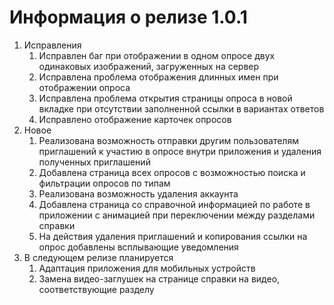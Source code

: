 # Информация о релизе 1.0.1

1. Исправления
    1. Исправлен баг при отображении в одном опросе двух одинаковых изображений, загруженных на сервер
    2. Исправлена проблема отображения длинных имен при отображении опроса
    3. Исправлена проблема открытия страницы опроса в новой вкладке при отсутствии заполненной ссылки в вариантах ответов
    4. Исправлено отображение карточек опросов
2. Новое
    1. Реализована возможность отправки другим пользователям приглашений к участию в опросе внутри приложения и удаления полученных приглашений
    2. Добавлена страница всех опросов с возможностью поиска и фильтрации опросов по типам
    3. Реализована возможность удаления аккаунта
    4. Добавлена страница со справочной информацией по работе в приложении с анимацией при переключении между разделами справки
    5. На действия удаления приглашений и копирования ссылки на опрос добавлены всплывающие уведомления
3. В следующем релизе планируется
    1. Адаптация приложения для мобильных устройств
    2. Замена видео-заглушек на странице справки на видео, соответствующие разделу
